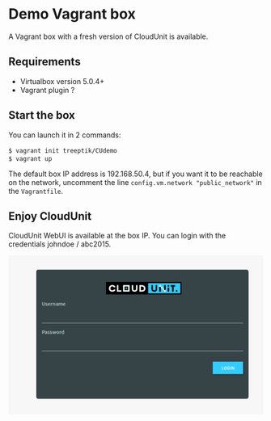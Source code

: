 # Demo Vagrant box

A Vagrant box with a fresh version of CloudUnit is available.

## Requirements
* Virtualbox version 5.0.4+
* Vagrant plugin ?

## Start the box
You can launch it in 2 commands:
```
$ vagrant init treeptik/CUdemo
$ vagrant up
```

The default box IP address is 192.168.50.4, but if you want it to be reachable on the network, uncomment the line `config.vm.network "public_network"` in the `Vagrantfile`.

## Enjoy CloudUnit
CloudUnit WebUI is available at the box IP. You can login with the credentials johndoe / abc2015.

![login](https://github.com/Treeptik/CloudUnit-images/blob/master/CU-login.png)
